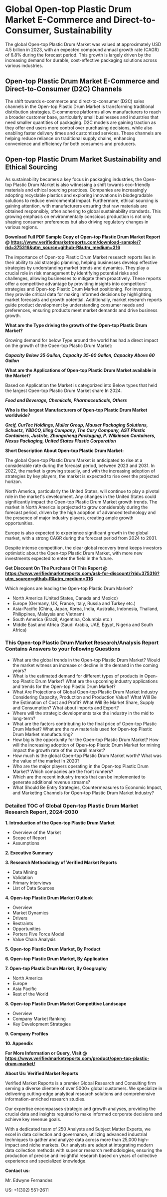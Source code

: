 <h1>Global Open-top Plastic Drum Market E-Commerce and Direct-to-Consumer, Sustainability</h1><p class=""><p>The global Open-top Plastic Drum Market was valued at approximately USD 4.5 billion in 2023, with an expected compound annual growth rate (CAGR) of 6.8% during the forecast period. This growth is largely driven by the increasing demand for durable, cost-effective packaging solutions across various industries.</p><h2>Open-top Plastic Drum Market E-Commerce and Direct-to-Consumer (D2C) Channels</h2><p>The shift towards e-commerce and direct-to-consumer (D2C) sales channels in the Open-top Plastic Drum Market is transforming traditional distribution strategies. E-commerce platforms allow manufacturers to reach a broader customer base, particularly small businesses and industries that need smaller quantities of packaging. D2C models are gaining traction as they offer end users more control over purchasing decisions, while also enabling faster delivery times and customized services. These channels are helping reduce reliance on traditional supply chains, enhancing convenience and efficiency for both consumers and producers.</p><h2>Open-top Plastic Drum Market Sustainability and Ethical Sourcing</h2><p>As sustainability becomes a key focus in packaging industries, the Open-top Plastic Drum Market is also witnessing a shift towards eco-friendly materials and ethical sourcing practices. Companies are increasingly adopting recyclable plastics and exploring innovations in biodegradable solutions to reduce environmental impact. Furthermore, ethical sourcing is gaining attention, with manufacturers ensuring that raw materials are obtained responsibly, often adhering to global sustainability standards. This growing emphasis on environmentally conscious production is not only shaping consumer preferences but also driving regulatory changes in various regions.</p></p><p class=""><strong>Download Full PDF Sample Copy of Open-top Plastic Drum Market Report @ <a href="https://www.verifiedmarketreports.com/download-sample/?rid=375316&utm_source=github-R&utm_medium=316" target="_blank">https://www.verifiedmarketreports.com/download-sample/?rid=375316&utm_source=github-R&utm_medium=316</a></strong></p><p>The importance of&nbsp;Open-top Plastic Drum Market research reports lies in their ability to aid strategic planning, helping businesses develop effective strategies by understanding market trends and dynamics. They play a crucial role in risk management by identifying potential risks and challenges, allowing businesses to mitigate them proactively. These reports offer a competitive advantage by providing insights into competitors' strategies and Open-top Plastic Drum Market positioning. For investors, they provide critical data for making informed decisions by highlighting market forecasts and growth potential. Additionally, market research reports guide product development by understanding consumer needs and preferences, ensuring products meet market demands and drive business growth.</p><p><strong>What are the&nbsp;Type driving the growth of the Open-top Plastic Drum Market?</strong></p><p id="" class="">Growing demand for below Type around the world has had a direct impact on the growth of the Open-top Plastic Drum Market:</p><p class=""><em><strong>Capacity Below 35 Gallon, Capacity 35-60 Gallon, Capacity Above 60 Gallon</strong></em></p><p class=""><strong>What are the&nbsp;Applications&nbsp;of Open-top Plastic Drum Market available in the Market?</strong></p><p id="" class="">Based on Application the Market is categorized into Below types that held the largest Open-top Plastic Drum Market share In 2024.</p><p class=""><em><strong>Food and Beverage, Chemicals, Pharmaceuticals, Others</strong></em></p><p class=""><strong>Who is the largest Manufacturers of Open-top Plastic Drum Market worldwide?</strong></p><p><em><strong>Greif, CurTec Holdings, Muller Group, Mauser Packaging Solutions, Schuetz, YBDCO, Illing Company, The Cary Company, AST Plastic Containers, Justrite, Zhongcheng Packaging, P. Wilkinson Containers, Nexus Packaging, United States Plastic Corporation</strong></em></p><p id="" class=""><strong>Short Description About Open-top Plastic Drum Market:</strong></p><p>The global Open-top Plastic Drum Market is anticipated to rise at a considerable rate during the forecast period, between 2023 and 2031. In 2022, the market is growing steadily, and with the increasing adoption of strategies by key players, the market is expected to rise over the projected horizon.</p><p>North America, particularly the United States, will continue to play a pivotal role in the market's development. Any changes in the United States could significantly impact the Open-top Plastic Drum Market growth trends. The market in North America is projected to grow considerably during the forecast period, driven by the high adoption of advanced technology and the presence of major industry players, creating ample growth opportunities.</p><p>Europe is also expected to experience significant growth in the global market, with a strong CAGR during the forecast period from 2024 to 2031.</p><p>Despite intense competition, the clear global recovery trend keeps investors optimistic about the Open-top Plastic Drum Market, with more new investments expected to enter the field in the future.</p><p id="" class=""><strong>Get Discount On The Purchase Of This Report @ <a href="https://www.verifiedmarketreports.com/ask-for-discount/?rid=375316?utm_source=github-R&utm_medium=316" target="_blank">https://www.verifiedmarketreports.com/ask-for-discount/?rid=375316?utm_source=github-R&utm_medium=316</a></strong></p><p class="">Which regions are leading the Open-top Plastic Drum Market?</p><ul><li>North America (United States, Canada and Mexico)</li><li>Europe (Germany, UK, France, Italy, Russia and Turkey etc.)</li><li>Asia-Pacific (China, Japan, Korea, India, Australia, Indonesia, Thailand, Philippines, Malaysia and Vietnam)</li><li>South America (Brazil, Argentina, Columbia etc.)</li><li>Middle East and Africa (Saudi Arabia, UAE, Egypt, Nigeria and South Africa)</li></ul><h3 id="" class="">This Open-top Plastic Drum Market Research/Analysis Report Contains Answers to your following Questions</h3><ul><li>What are the global trends in the Open-top Plastic Drum Market? Would the market witness an increase or decline in the demand in the coming years?</li><li>What is the estimated demand for different types of products in Open-top Plastic Drum Market? What are the upcoming industry applications and trends for the Open-top Plastic Drum Market?</li><li>What Are Projections of Global Open-top Plastic Drum Market Industry Considering Capacity, Production and Production Value? What Will Be the Estimation of Cost and Profit? What Will Be Market Share, Supply and Consumption? What about imports and Export?</li><li>Where will the strategic developments take the industry in the mid to long-term?</li><li>What are the factors contributing to the final price of Open-top Plastic Drum Market? What are the raw materials used for Open-top Plastic Drum Market manufacturing?</li><li>How big is the opportunity for the Open-top Plastic Drum Market? How will the increasing adoption of Open-top Plastic Drum Market for mining impact the growth rate of the overall market?</li><li>How much is the global Open-top Plastic Drum Market worth? What was the value of the market In 2020?</li><li>Who are the major players operating in the Open-top Plastic Drum Market? Which companies are the front runners?</li><li>Which are the recent industry trends that can be implemented to generate additional revenue streams?</li><li>What Should Be Entry Strategies, Countermeasures to Economic Impact, and Marketing Channels for Open-top Plastic Drum Market Industry?</li></ul><h3 id="" class="">Detailed TOC of Global Open-top Plastic Drum Market Research Report, 2024-2030</h3><p id="" class=""><strong>1. Introduction of the Open-top Plastic Drum Market</strong></p><ul><li>Overview of the Market</li><li>Scope of Report</li><li>Assumptions</li></ul><p id="" class=""><strong>2. Executive Summary</strong></p><p id="" class=""><strong>3. Research Methodology of Verified Market Reports</strong></p><ul><li>Data Mining</li><li>Validation</li><li>Primary Interviews</li><li>List of Data Sources</li></ul><p id="" class=""><strong>4. Open-top Plastic Drum Market Outlook</strong></p><ul><li>Overview</li><li>Market Dynamics</li><li>Drivers</li><li>Restraints</li><li>Opportunities</li><li>Porters Five Force Model</li><li>Value Chain Analysis</li></ul><p id="" class=""><strong>5. Open-top Plastic Drum Market, By Product</strong></p><p id="" class=""><strong>6. Open-top Plastic Drum Market, By Application</strong></p><p id="" class=""><strong>7. Open-top Plastic Drum Market, By Geography</strong></p><ul><li>North America</li><li>Europe</li><li>Asia Pacific</li><li>Rest of the World</li></ul><p id="" class=""><strong>8. Open-top Plastic Drum Market Competitive Landscape</strong></p><ul><li>Overview</li><li>Company Market Ranking</li><li>Key Development Strategies</li></ul><p id="" class=""><strong>9. Company Profiles</strong></p><p id="" class=""><strong>10. Appendix</strong></p><p id="" class=""><strong>For More Information or Query, Visit @ <a href="https://www.verifiedmarketreports.com/product/open-top-plastic-drum-market/" target="_blank">https://www.verifiedmarketreports.com/product/open-top-plastic-drum-market/</a></strong></p><p id="" class=""><strong>About Us: Verified Market Reports</strong></p><p id="" class="">Verified Market Reports is a premier Global Research and Consulting firm serving a diverse clientele of over 5000+ global customers. We specialize in delivering cutting-edge analytical research solutions and comprehensive information-enriched research studies.</p><p id="" class="">Our expertise encompasses strategic and growth analyses, providing the crucial data and insights required to make informed corporate decisions and achieve key revenue goals.</p><p id="" class="">With a dedicated team of 250 Analysts and Subject Matter Experts, we excel in data collection and governance, utilizing advanced industrial techniques to gather and analyze data across more than 25,000 high-impact and niche markets. Our analysts are adept at integrating modern data collection methods with superior research methodologies, ensuring the production of precise and insightful research based on years of collective experience and specialized knowledge.</p><p id="" class=""><strong>Contact us:</strong></p><p id="" class="">Mr. Edwyne Fernandes</p><p id="" class="">US: +1(302) 551-2611</p>
